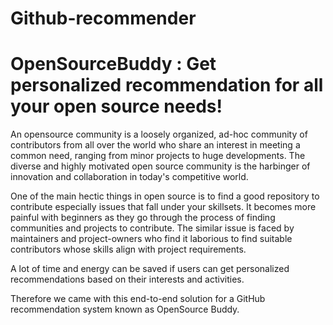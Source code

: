 # Github-recommender
# OpenSourceBuddy : Get personalized recommendation for all your open source needs!

An opensource community is a loosely organized, ad-hoc community of contributors from all over the world 
who share an interest in meeting a common need, ranging from minor projects to huge developments.
The diverse and highly motivated open source community is the harbinger of innovation
and collaboration in today's competitive world.

One of the main hectic things in open source is to find a good repository to contribute especially issues that fall under your skillsets. It becomes more painful with beginners as they go through the process of finding communities and projects to contribute.
The similar issue is faced by maintainers and project-owners who find it laborious to find suitable contributors whose skills align with project requirements. 

A lot of time and energy can be saved if users can get personalized recommendations based on their interests and activities.

Therefore we came with this end-to-end solution for a GitHub recommendation system known as OpenSource Buddy.


